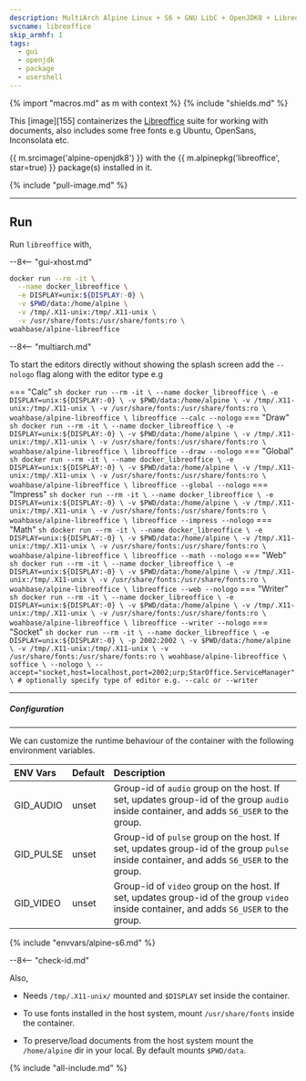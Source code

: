 ```yaml
---
description: MultiArch Alpine Linux + S6 + GNU LibC + OpenJDK8 + Libreoffice
svcname: libreoffice
skip_armhf: 1
tags:
  - gui
  - openjdk
  - package
  - usershell
---
```


{% import "macros.md" as m with context %}
{% include "shields.md" %}

This [image][155] containerizes the [Libreoffice][1] suite for
working with documents, also includes some free fonts e.g Ubuntu,
OpenSans, Inconsolata etc.

{{ m.srcimage('alpine-openjdk8') }} with the {{
m.alpinepkg('libreoffice', star=true) }} package(s) installed
in it.

{% include "pull-image.md" %}

---
Run
---

Run `libreoffice` with,

--8<-- "gui-xhost.md"

``` sh
docker run --rm -it \
  --name docker_libreoffice \
  -e DISPLAY=unix:${DISPLAY:-0} \
  -v $PWD/data:/home/alpine \
  -v /tmp/.X11-unix:/tmp/.X11-unix \
  -v /usr/share/fonts:/usr/share/fonts:ro \
woahbase/alpine-libreoffice
```

--8<-- "multiarch.md"

To start the editors directly without showing the splash screen
add the `--nologo` flag along with the editor type e.g

=== "Calc"
    ``` sh
    docker run --rm -it \
      --name docker_libreoffice \
      -e DISPLAY=unix:${DISPLAY:-0} \
      -v $PWD/data:/home/alpine \
      -v /tmp/.X11-unix:/tmp/.X11-unix \
      -v /usr/share/fonts:/usr/share/fonts:ro \
    woahbase/alpine-libreoffice \
      libreoffice --calc --nologo
    ```
=== "Draw"
    ``` sh
    docker run --rm -it \
      --name docker_libreoffice \
      -e DISPLAY=unix:${DISPLAY:-0} \
      -v $PWD/data:/home/alpine \
      -v /tmp/.X11-unix:/tmp/.X11-unix \
      -v /usr/share/fonts:/usr/share/fonts:ro \
    woahbase/alpine-libreoffice \
      libreoffice --draw --nologo
    ```
=== "Global"
    ``` sh
    docker run --rm -it \
      --name docker_libreoffice \
      -e DISPLAY=unix:${DISPLAY:-0} \
      -v $PWD/data:/home/alpine \
      -v /tmp/.X11-unix:/tmp/.X11-unix \
      -v /usr/share/fonts:/usr/share/fonts:ro \
    woahbase/alpine-libreoffice \
      libreoffice --global --nologo
    ```
=== "Impress"
    ``` sh
    docker run --rm -it \
      --name docker_libreoffice \
      -e DISPLAY=unix:${DISPLAY:-0} \
      -v $PWD/data:/home/alpine \
      -v /tmp/.X11-unix:/tmp/.X11-unix \
      -v /usr/share/fonts:/usr/share/fonts:ro \
    woahbase/alpine-libreoffice \
      libreoffice --impress --nologo
    ```
=== "Math"
    ``` sh
    docker run --rm -it \
      --name docker_libreoffice \
      -e DISPLAY=unix:${DISPLAY:-0} \
      -v $PWD/data:/home/alpine \
      -v /tmp/.X11-unix:/tmp/.X11-unix \
      -v /usr/share/fonts:/usr/share/fonts:ro \
    woahbase/alpine-libreoffice \
      libreoffice --math --nologo
    ```
=== "Web"
    ``` sh
    docker run --rm -it \
      --name docker_libreoffice \
      -e DISPLAY=unix:${DISPLAY:-0} \
      -v $PWD/data:/home/alpine \
      -v /tmp/.X11-unix:/tmp/.X11-unix \
      -v /usr/share/fonts:/usr/share/fonts:ro \
    woahbase/alpine-libreoffice \
      libreoffice --web --nologo
    ```
=== "Writer"
    ``` sh
    docker run --rm -it \
      --name docker_libreoffice \
      -e DISPLAY=unix:${DISPLAY:-0} \
      -v $PWD/data:/home/alpine \
      -v /tmp/.X11-unix:/tmp/.X11-unix \
      -v /usr/share/fonts:/usr/share/fonts:ro \
    woahbase/alpine-libreoffice \
      libreoffice --writer --nologo
    ```
=== "Socket"
    ``` sh
    docker run --rm -it \
      --name docker_libreoffice \
      -e DISPLAY=unix:${DISPLAY:-0} \
      -p 2002:2002 \
      -v $PWD/data:/home/alpine \
      -v /tmp/.X11-unix:/tmp/.X11-unix \
      -v /usr/share/fonts:/usr/share/fonts:ro \
    woahbase/alpine-libreoffice \
      soffice \
      --nologo \
      --accept="socket,host=localhost,port=2002;urp;StarOffice.ServiceManager" \
      # optionally specify type of editor e.g. --calc or --writer
    ```

---
##### Configuration
---

We can customize the runtime behaviour of the container with the
following environment variables.

| ENV Vars                 | Default      | Description
| :---                     | :---         | :---
| GID_AUDIO                | unset        | Group-id of `audio` group on the host. If set, updates group-id of the group `audio` inside container, and adds `S6_USER` to the group.
| GID_PULSE                | unset        | Group-id of `pulse` group on the host. If set, updates group-id of the group `pulse` inside container, and adds `S6_USER` to the group.
| GID_VIDEO                | unset        | Group-id of `video` group on the host. If set, updates group-id of the group `video` inside container, and adds `S6_USER` to the group.
{% include "envvars/alpine-s6.md" %}

--8<-- "check-id.md"

Also,

* Needs `/tmp/.X11-unix/` mounted and `$DISPLAY` set inside the
  container.

* To use fonts installed in the host system, mount
  `/usr/share/fonts` inside the container.

* To preserve/load documents from the host system mount the
  `/home/alpine` dir in your local. By default mounts `$PWD/data`.

[1]: https://www.libreoffice.org/

{% include "all-include.md" %}
